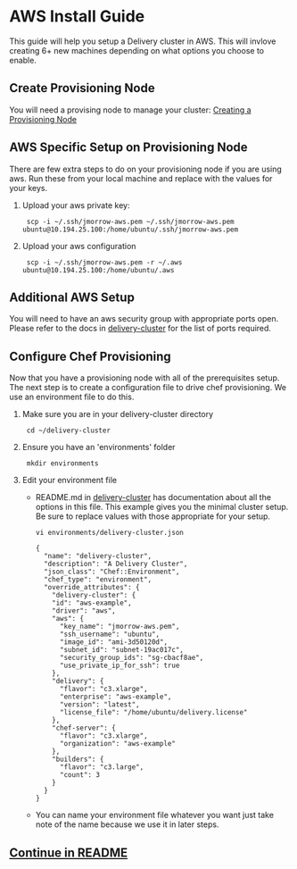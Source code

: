 # AWS Install Guide
This guide will help you setup a Delivery cluster in AWS. This will invlove creating 6+ new machines depending on what options you choose to enable.

## Create Provisioning Node
You will need a provising node to manage your cluster: [Creating a Provisioning Node](provisioning_node.md)

## AWS Specific Setup on Provisioning Node
There are few extra steps to do on your provisioning node if you are using aws. Run these from your local machine and replace with the values for your keys.

1. Upload your aws private key:

        scp -i ~/.ssh/jmorrow-aws.pem ~/.ssh/jmorrow-aws.pem ubuntu@10.194.25.100:/home/ubuntu/.ssh/jmorrow-aws.pem
        
2. Upload your aws configuration

        scp -i ~/.ssh/jmorrow-aws.pem -r ~/.aws ubuntu@10.194.25.100:/home/ubuntu/.aws

## Additional AWS Setup
You will need to have an aws security group with appropriate ports open. Please refer to the docs in [delivery-cluster](https://github.com/opscode-cookbooks/delivery-cluster) for the list of ports required.

## Configure Chef Provisioning
Now that you have a provisioning node with all of the prerequisites setup. The next step is to create a configuration file to drive chef provisioning. We use an environment file to do this.

1. Make sure you are in your delivery-cluster directory

        cd ~/delivery-cluster

2. Ensure you have an 'environments' folder

        mkdir environments

3. Edit your environment file
    * README.md in [delivery-cluster](https://github.com/opscode-cookbooks/delivery-cluster) has documentation about all the options in this file. This example gives you the minimal cluster setup. Be sure to replace values with those appropriate for your setup. 

        ```vi environments/delivery-cluster.json```

        ```
        {
          "name": "delivery-cluster",
          "description": "A Delivery Cluster",
          "json_class": "Chef::Environment",
          "chef_type": "environment",
          "override_attributes": {
            "delivery-cluster": {
            "id": "aws-example",
            "driver": "aws",
            "aws": {
              "key_name": "jmorrow-aws.pem",
              "ssh_username": "ubuntu",
              "image_id": "ami-3d50120d",
              "subnet_id": "subnet-19ac017c",
              "security_group_ids": "sg-cbacf8ae",
              "use_private_ip_for_ssh": true
            },
            "delivery": {
              "flavor": "c3.xlarge",
              "enterprise": "aws-example",
              "version": "latest",
              "license_file": "/home/ubuntu/delivery.license"
            },
            "chef-server": {
              "flavor": "c3.xlarge",
              "organization": "aws-example"
            },
            "builders": {
              "flavor": "c3.large",
              "count": 3
            }
          }
        }
        ```

    * You can name your environment file whatever you want just take note of the name because we use it in later steps.

## [Continue in README](README.md)
